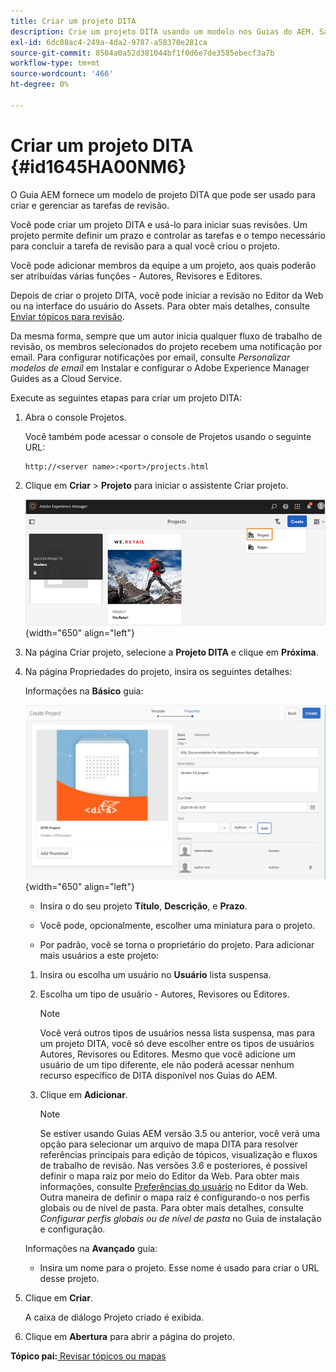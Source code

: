 ```yaml
---
title: Criar um projeto DITA
description: Crie um projeto DITA usando um modelo nos Guias do AEM. Saiba como usar um projeto DITA para iniciar as revisões.
exl-id: 6dc88ac4-249a-4da2-9787-a58370e281ca
source-git-commit: 8504a0a52d381044bf1f0d6e7de3585ebecf3a7b
workflow-type: tm+mt
source-wordcount: '466'
ht-degree: 0%

---
```


# Criar um projeto DITA {#id1645HA00NM6}

O Guia AEM fornece um modelo de projeto DITA que pode ser usado para criar e gerenciar as tarefas de revisão.

Você pode criar um projeto DITA e usá-lo para iniciar suas revisões. Um projeto permite definir um prazo e controlar as tarefas e o tempo necessário para concluir a tarefa de revisão para a qual você criou o projeto.

Você pode adicionar membros da equipe a um projeto, aos quais poderão ser atribuídas várias funções - Autores, Revisores e Editores.

Depois de criar o projeto DITA, você pode iniciar a revisão no Editor da Web ou na interface do usuário do Assets. Para obter mais detalhes, consulte [Enviar tópicos para revisão](review-send-topics-for-review.md#).

Da mesma forma, sempre que um autor inicia qualquer fluxo de trabalho de revisão, os membros selecionados do projeto recebem uma notificação por email. Para configurar notificações por email, consulte *Personalizar modelos de email* em Instalar e configurar o Adobe Experience Manager Guides as a Cloud Service.

Execute as seguintes etapas para criar um projeto DITA:

1. Abra o console Projetos.

   Você também pode acessar o console de Projetos usando o seguinte URL:

   ```http
   http://<server name>:<port>/projects.html
   ```

1. Clique em **Criar** \> **Projeto** para iniciar o assistente Criar projeto.

   ![](images/project-console-63.png){width="650" align="left"}

1. Na página Criar projeto, selecione a **Projeto DITA** e clique em **Próxima**.

1. Na página Propriedades do projeto, insira os seguintes detalhes:

   Informações na **Básico** guia:

   ![](images/create-project.png){width="650" align="left"}

   - Insira o do seu projeto **Título**, **Descrição**, e **Prazo**.

   - Você pode, opcionalmente, escolher uma miniatura para o projeto.

   - Por padrão, você se torna o proprietário do projeto. Para adicionar mais usuários a este projeto:

   1. Insira ou escolha um usuário no **Usuário** lista suspensa.

   1. Escolha um tipo de usuário - Autores, Revisores ou Editores.

      >[!NOTE]
      >
      >Você verá outros tipos de usuários nessa lista suspensa, mas para um projeto DITA, você só deve escolher entre os tipos de usuários Autores, Revisores ou Editores. Mesmo que você adicione um usuário de um tipo diferente, ele não poderá acessar nenhum recurso específico de DITA disponível nos Guias do AEM.

   1. Clique em **Adicionar**.

      >[!NOTE]
      >
      >Se estiver usando Guias AEM versão 3.5 ou anterior, você verá uma opção para selecionar um arquivo de mapa DITA para resolver referências principais para edição de tópicos, visualização e fluxos de trabalho de revisão. Nas versões 3.6 e posteriores, é possível definir o mapa raiz por meio do Editor da Web. Para obter mais informações, consulte [Preferências do usuário](web-editor-features.md#id2087G0P40SB) no Editor da Web. Outra maneira de definir o mapa raiz é configurando-o nos perfis globais ou de nível de pasta. Para obter mais detalhes, consulte *Configurar perfis globais ou de nível de pasta* no Guia de instalação e configuração.

   Informações na **Avançado** guia:

   - Insira um nome para o projeto. Esse nome é usado para criar o URL desse projeto.

1. Clique em **Criar**.

   A caixa de diálogo Projeto criado é exibida.

1. Clique em **Abertura** para abrir a página do projeto.


**Tópico pai:**[ Revisar tópicos ou mapas](review.md)
